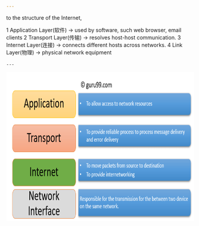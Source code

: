 ```yaml
---
```
to the structure of the Internet,

1 Application Layer(软件)  -> used by software, such web browser, email clients
2 Transport Layer(传输)    -> resolves host-host communication.
3 Internet Layer(连接)     -> connects different hosts across networks.
4 Link Layer(物理)         -> physical network equipment
```
---
```


<p align="center">
  <img src="https://raw.githubusercontent.com/IDGAQ/Super_Cool_Notes/main/4layersOfTCP.png" width="800" height="400">
</p>
